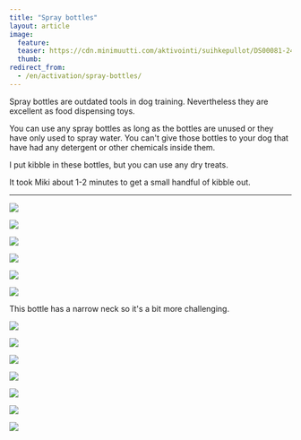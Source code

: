 ```yaml
---
title: "Spray bottles"
layout: article
image:
  feature:
  teaser: https://cdn.minimuutti.com/aktivointi/suihkepullot/DS00081-245px.jpg
  thumb:
redirect_from:
  - /en/activation/spray-bottles/
---
```

Spray bottles are outdated tools in dog training. Nevertheless they are excellent as food dispensing toys.

You can use any spray bottles as long as the bottles are unused or they have only used to spray water. You can't give those bottles to your dog that have had any detergent or other chemicals inside them.

I put kibble in these bottles, but you can use any dry treats.

It took Miki about 1-2 minutes to get a small handful of kibble out.

---

![](https://cdn.minimuutti.com/aktivointi/suihkepullot/DS00026-800px.jpg)

![](https://cdn.minimuutti.com/aktivointi/suihkepullot/DS00035-800px.jpg)

![](https://cdn.minimuutti.com/aktivointi/suihkepullot/DS00037-800px.jpg)

![](https://cdn.minimuutti.com/aktivointi/suihkepullot/DS00058-800px.jpg)

![](https://cdn.minimuutti.com/aktivointi/suihkepullot/DS00081-800px.jpg)

![](https://cdn.minimuutti.com/aktivointi/suihkepullot/DS00002-800px.jpg)

This bottle has a narrow neck so it's a bit more challenging.

![](https://cdn.minimuutti.com/aktivointi/suihkepullot/DS57099-800px.jpg)

![](https://cdn.minimuutti.com/aktivointi/suihkepullot/DS57121-800px.jpg)

![](https://cdn.minimuutti.com/aktivointi/suihkepullot/DS57126-800px.jpg)

![](https://cdn.minimuutti.com/aktivointi/suihkepullot/DS57138-800px.jpg)

![](https://cdn.minimuutti.com/aktivointi/suihkepullot/DS57206-800px.jpg)

![](https://cdn.minimuutti.com/aktivointi/suihkepullot/DS57255-800px.jpg)

![](https://cdn.minimuutti.com/aktivointi/suihkepullot/DS57256-800px.jpg)
